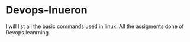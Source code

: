 # Devops-Inueron
I will list all the basic commands used in linux.
All the assigments done of Devops leanrning. 
 

